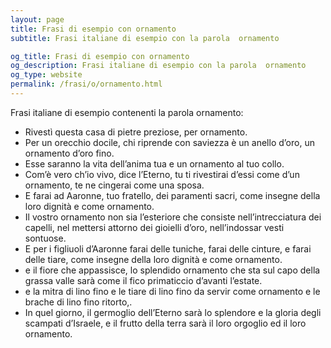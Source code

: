 ```yaml
---
layout: page
title: Frasi di esempio con ornamento 
subtitle: Frasi italiane di esempio con la parola  ornamento

og_title: Frasi di esempio con ornamento 
og_description: Frasi italiane di esempio con la parola  ornamento
og_type: website
permalink: /frasi/o/ornamento.html
---
```


Frasi italiane di esempio contenenti la parola ornamento:


- Rivestì questa casa di pietre preziose, per ornamento.
- Per un orecchio docile, chi riprende con saviezza è un anello d’oro, un ornamento d’oro fino.
- Esse saranno la vita dell’anima tua e un ornamento al tuo collo.
- Com’è vero ch’io vivo, dice l’Eterno, tu ti rivestirai d’essi come d’un ornamento, te ne cingerai come una sposa.
- E farai ad Aaronne, tuo fratello, dei paramenti sacri, come insegne della loro dignità e come ornamento.
- Il vostro ornamento non sia l’esteriore che consiste nell’intrecciatura dei capelli, nel mettersi attorno dei gioielli d’oro, nell’indossar vesti sontuose.
- E per i figliuoli d’Aaronne farai delle tuniche, farai delle cinture, e farai delle tiare, come insegne della loro dignità e come ornamento.
- e il fiore che appassisce, lo splendido ornamento che sta sul capo della grassa valle sarà come il fico primaticcio d’avanti l’estate.
- e la mitra di lino fino e le tiare di lino fino da servir come ornamento e le brache di lino fino ritorto,.
- In quel giorno, il germoglio dell’Eterno sarà lo splendore e la gloria degli scampati d’Israele, e il frutto della terra sarà il loro orgoglio ed il loro ornamento.
